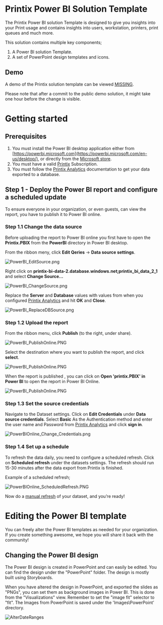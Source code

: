 # Printix Power BI Solution Template
The Printix Power BI solution Template is designed to give you insights into your Print usage and contains insights into users, workstation, printers, print queues and much more. 

This solution contains multiple key components;
1. A Power BI solution Template.
2. A set of PowerPoint design templates and icons.

## Demo
A demo of the Printix solution template can be viewed [MISSING](). 

Please note that after a commit to the public demo solution, it might take one hour before the change is visible. 

# Getting started

## Prerequisites
1. You must install the Power BI desktop application either from [https://powerbi.microsoft.com](https://powerbi.microsoft.com/en-us/desktop/), or directly from the [Microsoft store](https://www.microsoft.com/nb-no/store/p/power-bi-desktop/9ntxr16hnw1t).
2. You must have a valid [Printix](printix.net) Subscription.
3. You must follow the [Printix Analytics](https://manuals.printix.net/administrator/1/en/topic/settings-page-analytics?q=power) documentation to get your data exported to a database.

## Step 1 - Deploy the Power BI report and configure a scheduled update 

To ensure everyone in your organization, or even guests, can view the report, you have to publish it to Power BI online.

### Step 1.1 Change the data source
Before uploading the report to Power BI online you first have to open the **Printix.PBIX** from the **PowerBI** directory in Power BI desktop.

From the ribbon meny, click **Edit Qeries** -> **Data source settings**.

![PowerBI_EditSource.png](./Images/Documentation/PowerBI_EditSource.png)

Right click on **printix-bi-data-2.database.windows.net;printix_bi_data_2_1** and select **Change Source...**

![PowerBI_ChangeSource.png](./Images/Documentation/PowerBI_ChangeSource.png)

Replace the **Server** and **Database** values with values from when you configured [Printix Analytics](https://manuals.printix.net/administrator/1/en/topic/settings-page-analytics?q=power) and hit **OK** and **Close**.

![PowerBI_ReplaceDBSource.png](./Images/Documentation/PowerBI_ReplaceDBSource.png)

### Step 1.2 Upload the report

From the ribbon menu, click **Publish** (to the right, under share).

 ![PowerBI_PublishOnline.PNG](./Images/Documentation/PowerBI_PublishOnline.PNG)

Select the destination where you want to publish the report, and click **select**.

 ![PowerBI_PublishOnline.PNG](./Images/Documentation/PowerBI_PublishOnline_destination.PNG)

When the report is published , you can click on **Open 'printix.PBIX' in Power BI** to open the report in Power BI Online.

 ![PowerBI_PublishOnline.PNG](./Images/Documentation/PowerBI_PublishOnline_success.PNG)

### Step 1.3 Set the source credentials
Navigate to the Dataset settings. Click on **Edit Credentials** under **Data source credentials**. Select **Basic** As the Authentication method and enter the user name and Password from [Printix Analytics](https://manuals.printix.net/administrator/1/en/topic/settings-page-analytics?q=power) and click **sign in**. 

 ![PowerBIOnline_Change_Credentials.png](./Images/Documentation/PowerBIOnline_Change_Credentials.png)


### Step 1.4 Set up a schedule

To refresh the data daily, you need to configure a scheduled refresh. Click on **Scheduled refresh** under the datasets settings. The refresh should run 15-30 minutes after the data export from Printix is finished.

Example of a scheduled refresh; 

 ![PowerBIOnline_ScheduledRefresh.PNG](./Images/Documentation/PowerBIOnline_ScheduledRefresh.PNG)

 Now do a [manual refresh]( https://docs.microsoft.com/en-us/power-bi/refresh-data) of your dataset, and you’re ready!

# Editing the Power BI template
You can freely alter the Power BI templates as needed for your organization. If you create something awesome, we hope you will share it back with the community!

## Changing the Power BI design
The Power BI design is created in PowerPoint and can easily be edited. You can find the design under the "PowerPoint" folder. The design is mostly built using Storyboards.

When you have altered the design in PowerPoint, and exported the slides as "PNGs", you can set them as background images in Power BI. This is done from the "Visualizations" view. Remember to set the "image fit" selector to "fit". 
The Images from PowerPoint is saved under the 'Images\PowerPoint' directory.

 ![AlterDateRanges](./Images/Documentation/PowerBI_Visualization.PNG)